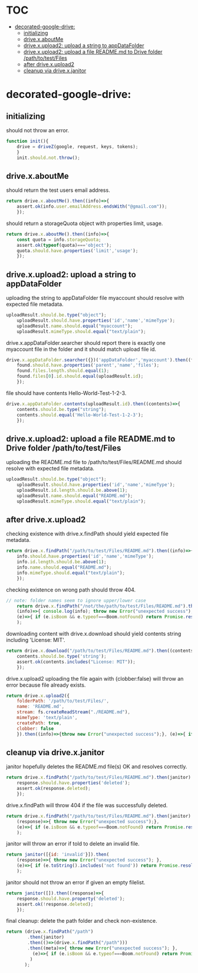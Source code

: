 # TOC
   - [decorated-google-drive:](#decorated-google-drive)
     - [ initializing ](#decorated-google-drive-initializing-)
     - [ drive.x.aboutMe ](#decorated-google-drive-drivexaboutme-)
     - [ drive.x.upload2: upload a string to appDataFolder ](#decorated-google-drive-drivexupload2-upload-a-string-to-appdatafolder-)
     - [ drive.x.upload2: upload a file README.md to Drive folder /path/to/test/Files](#decorated-google-drive-drivexupload2-upload-a-file-readmemd-to-drive-folder-pathtotestfiles)
     - [ after drive.x.upload2 ](#decorated-google-drive-after-drivexupload2-)
     - [ cleanup via drive.x.janitor ](#decorated-google-drive-cleanup-via-drivexjanitor-)
<a name=""></a>
 
<a name="decorated-google-drive"></a>
# decorated-google-drive:
<a name="decorated-google-drive-initializing-"></a>
##  initializing 
should not throw an error.

```js
function init(){
	drive = driveZ(google, request, keys, tokens);
    }
    init.should.not.throw();
```

<a name="decorated-google-drive-drivexaboutme-"></a>
##  drive.x.aboutMe 
should return the test users email address.

```js
return drive.x.aboutMe().then((info)=>{
	assert.ok(info.user.emailAddress.endsWith("@gmail.com"));
    });
```

should return a storageQuota object with properties limit, usage.

```js
return drive.x.aboutMe().then((info)=>{
	const quota = info.storageQuota;
	assert.ok(typeof(quota)==='object');
	quota.should.have.properties('limit','usage');
    });
```

<a name="decorated-google-drive-drivexupload2-upload-a-string-to-appdatafolder-"></a>
##  drive.x.upload2: upload a string to appDataFolder 
uploading the string to appDataFolder file myaccount should resolve with expected file metadata.

```js
uploadResult.should.be.type("object");
    uploadResult.should.have.properties('id','name','mimeType');
    uploadResult.name.should.equal("myaccount");
    uploadResult.mimeType.should.equal("text/plain");
```

drive.x.appDataFolder.searcher should report there is exactly one myaccount file in the folder and it should match upload file id.

```js
drive.x.appDataFolder.searcher({})('appDataFolder','myaccount').then((found)=>{
	found.should.have.properties('parent','name','files');
	found.files.length.should.equal(1);
	found.files[0].id.should.equal(uploadResult.id);
    });
```

file should have contents Hello-World-Test-1-2-3.

```js
drive.x.appDataFolder.contents(uploadResult.id).then((contents)=>{
	contents.should.be.type("string");
	contents.should.equal('Hello-World-Test-1-2-3');
    });
```

<a name="decorated-google-drive-drivexupload2-upload-a-file-readmemd-to-drive-folder-pathtotestfiles"></a>
##  drive.x.upload2: upload a file README.md to Drive folder /path/to/test/Files
uploading the README.md file to /path/to/test/Files/README.md should resolve with expected file metadata.

```js
uploadResult.should.be.type("object");
    uploadResult.should.have.properties('id','name','mimeType');
    uploadResult.id.length.should.be.above(1);
    uploadResult.name.should.equal("README.md");
    uploadResult.mimeType.should.equal("text/plain");
```

<a name="decorated-google-drive-after-drivexupload2-"></a>
##  after drive.x.upload2 
checking existence with drive.x.findPath should yield expected file metadata.

```js
return drive.x.findPath("/path/to/test/Files/README.md").then((info)=>{
	info.should.have.properties('id','name','mimeType');
	info.id.length.should.be.above(1);
	info.name.should.equal("README.md");
	info.mimeType.should.equal("text/plain");
    });
```

checking existence on wrong path should throw 404.

```js
// note: folder names seem to ignore upper/lower case
    return drive.x.findPath("/not/the/path/to/test/Files/README.md").then(
	(info)=>{ console.log(info); throw new Error("unexpected success"); },
	(e)=>{ if (e.isBoom && e.typeof===Boom.notFound) return Promise.resolve("ok, got Boom 404"); throw e; }
    );
```

downloading content with drive.x.download should yield contents string including 'License: MIT'.

```js
return drive.x.download("/path/to/test/Files/README.md").then((contents)=>{
	contents.should.be.type('string');
	assert.ok(contents.includes("License: MIT"));
    });
```

drive.x.upload2 uploading the file again with {clobber:false} will throw an error because file already exists.

```js
return drive.x.upload2({
	folderPath: '/path/to/test/Files/',
	name: 'README.md',
	stream: fs.createReadStream("./README.md"),
	mimeType: 'text/plain',
	createPath: true,
	clobber: false
    }).then((info)=>{throw new Error("unexpected success");}, (e)=>{ if(e.isBoom && e.typeof===Boom.conflict) return Promise.resolve('ok'); throw e; });
```

<a name="decorated-google-drive-cleanup-via-drivexjanitor-"></a>
##  cleanup via drive.x.janitor 
janitor hopefully deletes the README.md file(s) OK and resolves correctly.

```js
return drive.x.findPath("/path/to/test/Files/README.md").then(janitor).then((response)=>{
	response.should.have.properties('deleted');
	assert.ok(response.deleted);
    });
```

drive.x.findPath will throw 404 if the file was successfully deleted.

```js
return drive.x.findPath("/path/to/test/Files/README.md").then(janitor).then(
	(response)=>{ throw new Error("unexpected success");},
	(e)=>{ if (e.isBoom && e.typeof===Boom.notFound) return Promise.resolve("ok"); throw e; }
    );
```

janitor will throw an error if told to delete an invalid file.

```js
return janitor([{id: 'invalid'}]).then(
	(response)=>{ throw new Error("unexpected success"); },
	(e)=>{ if (e.toString().includes('not found')) return Promise.resolve('ok'); throw e; }
    );
```

janitor should not throw an error if given an empty filelist.

```js
return janitor([]).then((response)=>{
	response.should.have.property('deleted');
	assert.ok(!response.deleted);
    });
```

final cleanup: delete the path folder and check non-existence.

```js
return (drive.x.findPath("/path")
	    .then(janitor)
	    .then(()=>(drive.x.findPath("/path")))
	    .then((meta)=>{ throw new Error("unexpected success"); },
		  (e)=>{ if (e.isBoom && e.typeof===Boom.notFound) return Promise.resolve("ok"); throw e; }
		 )
	   );
```

